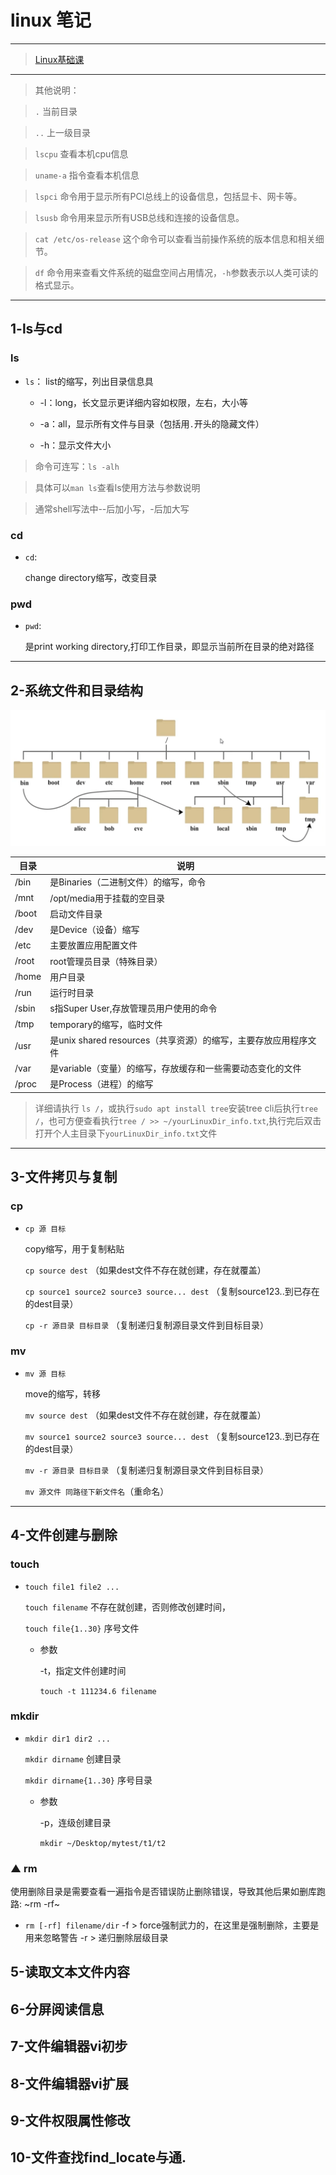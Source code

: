 # linux 笔记

---
> [Linux基础课](https://www.bilibili.com/video/BV1wF4m1N7BF?p=1&vd_source=e72b19c11ff9d91211ff43b2fe7d0992)
---

> 其他说明：

> `.` 当前目录

> `..` 上一级目录

> `lscpu` 查看本机cpu信息

> `uname-a` 指令查看本机信息

> `lspci` 命令用于显示所有PCI总线上的设备信息，包括显卡、网卡等。

> `lsusb` 命令用来显示所有USB总线和连接的设备信息。

> `cat /etc/os-release` 这个命令可以查看当前操作系统的版本信息和相关细节。

> `df` 命令用来查看文件系统的磁盘空间占用情况，`-h`参数表示以人类可读的格式显示。

---

## 1-ls与cd

### ls
- `ls`：
    list的缩写，列出目录信息具

    - -l：long，长文显示更详细内容如权限，左右，大小等

    - -a：all，显示所有文件与目录（包括用`.`开头的隐藏文件）

    - -h：显示文件大小

> 命令可连写：`ls -alh`

> 具体可以`man ls`查看ls使用方法与参数说明

> 通常shell写法中--后加小写，-后加大写

### cd
- `cd`:

    change directory缩写，改变目录

### pwd
- `pwd`:

    是print working directory,打印工作目录，即显示当前所在目录的绝对路径

---

## 2-系统文件和目录结构


![alt](imgs/sysDir.png)

|目录|说明|
|--|--|
|/bin|是Binaries（二进制文件）的缩写，命令|
|/mnt|/opt/media用于挂载的空目录|
|/boot|启动文件目录|
|/dev|是Device（设备）缩写|
|/etc|主要放置应用配置文件|
|/root|root管理员目录（特殊目录）|
|/home|用户目录|
|/run|运行时目录|
|/sbin|s指Super User,存放管理员用户使用的命令|
|/tmp|temporary的缩写，临时文件|
|/usr|是unix shared resources（共享资源）的缩写，主要存放应用程序文件|
|/var|是variable（变量）的缩写，存放缓存和一些需要动态变化的文件|
|/proc|是Process（进程）的缩写||

> 详细请执行 `ls /`，或执行`sudo apt install tree`安装tree cli后执行`tree /`，也可方便查看执行`tree / >> ~/yourLinuxDir_info.txt`,执行完后双击打开个人主目录下`yourLinuxDir_info.txt`文件

---

## 3-文件拷贝与复制

### cp
- `cp 源 目标`

    copy缩写，用于复制粘贴

    `cp source dest` （如果dest文件不存在就创建，存在就覆盖）

    `cp source1 source2 source3 source... dest` （复制source123..到已存在的dest目录）

    `cp -r 源目录 目标目录` （复制递归复制源目录文件到目标目录）


### mv
- `mv 源 目标`

    move的缩写，转移

    `mv source dest` （如果dest文件不存在就创建，存在就覆盖）

    `mv source1 source2 source3 source... dest` （复制source123..到已存在的dest目录）

    `mv -r 源目录 目标目录` （复制递归复制源目录文件到目标目录）

    `mv 源文件 同路径下新文件名`（重命名）


---

## 4-文件创建与删除

### touch
- `touch file1 file2 ...`

    `touch filename` 不存在就创建，否则修改创建时间，
    
    `touch file{1..30}`  序号文件
    
    - 参数
        
        -t，指定文件创建时间
        
        `touch -t 111234.6 filename`

### mkdir
- `mkdir dir1 dir2 ...`

    `mkdir dirname` 创建目录
    
    `mkdir dirname{1..30}` 序号目录


    
    - 参数
        
        -p，连级创建目录
        
        `mkdir ~/Desktop/mytest/t1/t2`



### ▲ rm
使用删除目录是需要查看一遍指令是否错误防止删除错误，导致其他后果如删库跑路: ~rm -rf~
- `rm [-rf] filename/dir`
    -f > force强制武力的，在这里是强制删除，主要是用来忽略警告
    -r > 递归删除层级目录



## 5-读取文本文件内容


## 6-分屏阅读信息


## 7-文件编辑器vi初步


## 8-文件编辑器vi扩展


## 9-文件权限属性修改


## 10-文件查找find_locate与通.
